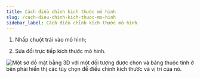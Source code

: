 ```yaml
---
title: Cách điều chỉnh kích thước mô hình
slug: /cach-dieu-chinh-kich-thuoc-mo-hinh
sidebar_label: Cách điều chỉnh kích thước mô hình
---
```


1. Nhấp chuột trái vào mô hình;

2. Sửa đổi trực tiếp kích thước mô hình.

![Một sơ đồ mặt bằng 3D với một đối tượng được chọn và bảng thuộc tính ở bên phải hiển thị các tùy chọn để điều chỉnh kích thước và vị trí của nó.](https://storage.googleapis.com/jegavn_kb/images/6a2f4514-de6d-4806-810e-add2f8d1cc59.png)